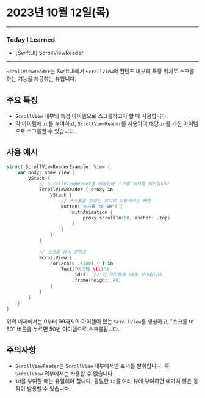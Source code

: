 # 2023년 10월 12일(목)

---

### Today I Learned 

- [SwiftUI] ScrollViewReader

---

`ScrollViewReader`는 SwiftUI에서 `ScrollView`의 컨텐츠 내부의 특정 위치로 스크롤하는 기능을 제공하는 뷰입니다.

## 주요 특징

- `ScrollView` 내부의 특정 아이템으로 스크롤하고자 할 때 사용합니다.
- 각 아이템에 `id`를 부여하고, `ScrollViewReader`를 사용하여 해당 `id`를 가진 아이템으로 스크롤할 수 있습니다.

## 사용 예시

```swift
struct ScrollViewReaderExample: View {
    var body: some View {
        VStack {
            // ScrollViewReader를 사용하여 스크롤 위치를 제어합니다.
            ScrollViewReader { proxy in
                VStack {
                    // 스크롤을 원하는 위치로 이동시키는 버튼
                    Button("스크롤 to 50") {
                        withAnimation {
                            proxy.scrollTo(50, anchor: .top)
                        }
                    }
                }
            }
            
            // 스크롤 뷰의 컨텐츠
            ScrollView {
                ForEach(0..<100) { i in
                    Text("아이템 \(i)")
                        .id(i)  // 각 아이템에 id를 부여합니다.
                        .frame(height: 40)
                }
            }
        }
    }
}
```

위의 예제에서는 0부터 99까지의 아이템이 있는 `ScrollView`를 생성하고, "스크롤 to 50" 버튼을 누르면 50번 아이템으로 스크롤됩니다.

## 주의사항

- `ScrollViewReader`는 `ScrollView` 내부에서만 효과를 발휘합니다. 즉, `ScrollView` 외부에서는 사용할 수 없습니다.
- `id`를 부여할 때는 유일해야 합니다. 동일한 `id`를 여러 뷰에 부여하면 예기치 않은 동작이 발생할 수 있습니다.